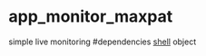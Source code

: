 app_monitor_maxpat
==================

simple live monitoring
#dependencies
[shell](http://cycling74.com/toolbox/bernstein-shell/)  object
